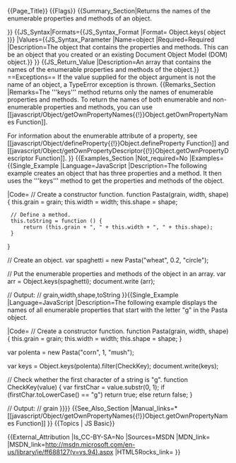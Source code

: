 {{Page_Title}}
{{Flags}}
{{Summary_Section|Returns the names of the enumerable properties and methods of an object.

}}
{{JS_Syntax|Formats={{JS_Syntax_Format
|Format= Object.keys( object )}}
|Values={{JS_Syntax_Parameter
|Name=object
|Required=Required
|Description=The object that contains the properties and methods. This can be an object that you created or an existing Document Object Model (DOM) object.}}
}}
{{JS_Return_Value
|Description=An array that contains the names of the enumerable properties and methods of the object.}}
==Exceptions==
If the value supplied for the object argument is not the name of an object, a TypeError exception is thrown.
{{Remarks_Section
|Remarks=The '''keys''' method returns only the names of enumerable properties and methods. To return the names of both enumerable and non-enumerable properties and methods, you can use [[javascript/Object/getOwnPropertyNames{{!}}Object.getOwnPropertyNames Function]].

For information about the enumerable attribute of a property, see [[javascript/Object/defineProperty{{!}}Object.defineProperty Function]] and [[javascript/Object/getOwnPropertyDescriptor{{!}}Object.getOwnPropertyDescriptor Function]].
}}
{{Examples_Section
|Not_required=No
|Examples={{Single_Example
|Language=JavaScript
|Description=The following example creates an object that has three properties and a method. It then uses the '''keys''' method to get the properties and methods of the object.

|Code= // Create a constructor function.
 function Pasta(grain, width, shape) {
     this.grain = grain;
     this.width = width;
     this.shape = shape;
 
     // Define a method.
     this.toString = function () {
         return (this.grain + ", " + this.width + ", " + this.shape);
     }
 }
 
 // Create an object.
 var spaghetti = new Pasta("wheat", 0.2, "circle");
 
 // Put the enumerable properties and methods of the object in an array.
 var arr = Object.keys(spaghetti);
 document.write (arr);
 
 // Output:
 // grain,width,shape,toString
}}{{Single_Example
|Language=JavaScript
|Description=The following example displays the names of all enumerable properties that start with the letter "g" in the Pasta object.

|Code= // Create a constructor function.
 function Pasta(grain, width, shape) {
     this.grain = grain;
     this.width = width;
     this.shape = shape;
 }
 
 var polenta = new Pasta("corn", 1, "mush");
 
 var keys = Object.keys(polenta).filter(CheckKey);
 document.write(keys);
 
 // Check whether the first character of a string is "g".
 function CheckKey(value) {
     var firstChar = value.substr(0, 1);
     if (firstChar.toLowerCase() == "g")
         return true;
     else
         return false;
 }
 
 // Output:
 // grain
}}}}
{{See_Also_Section
|Manual_links=* [[javascript/Object/getOwnPropertyNames{{!}}Object.getOwnPropertyNames Function]]
}}
{{Topics | JS Basic}}

{{External_Attribution
|Is_CC-BY-SA=No
|Sources=MSDN
|MDN_link=
|MSDN_link=http://msdn.microsoft.com/en-us/library/ie/ff688127(v=vs.94).aspx
|HTML5Rocks_link=
}}